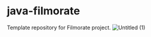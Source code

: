 # java-filmorate
Template repository for Filmorate project.
![Untitled (1)](https://user-images.githubusercontent.com/112935254/220754016-3fd41887-eb5b-4116-b3cb-ede3acd94337.png)
